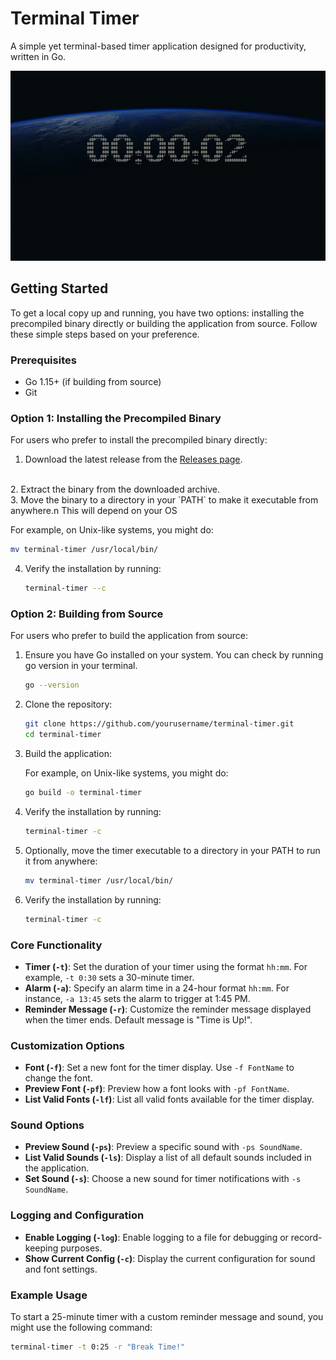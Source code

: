 # Terminal Timer

A simple yet terminal-based timer application designed for productivity, written in Go. 



<p align="center">
  <img src="example.gif" alt="Terminal Timer Usage">
</p>



## Getting Started

To get a local copy up and running, you have two options: installing the precompiled binary directly or building the application from source. Follow these simple steps based on your preference.

### Prerequisites

- Go 1.15+ (if building from source)
- Git

### Option 1: Installing the Precompiled Binary

For users who prefer to install the precompiled binary directly:

1. Download the latest release from the [Releases page](https://github.com/cameroncuttingedge/terminal_timer/releases).
<br />
2. Extract the binary from the downloaded archive.
    <br />
3. Move the binary to a directory in your `PATH` to make it executable from anywhere.n This will depend on your OS

   For example, on Unix-like systems, you might do:

   ```sh
   mv terminal-timer /usr/local/bin/
   ```
4. Verify the installation by running:

    ```sh
    terminal-timer --c    
    ```

### Option 2: Building from Source

For users who prefer to build the application from source:

1. Ensure you have Go installed on your system. You can check by running go version in your terminal.


   ```sh
   go --version
    ```

2. Clone the repository:

    ```sh
    git clone https://github.com/yourusername/terminal-timer.git
    cd terminal-timer
    ```

3. Build the application:

   For example, on Unix-like systems, you might do:

   ```sh
   go build -o terminal-timer
    ```
4. Verify the installation by running:

    ```sh
    terminal-timer -c    
    ```

5. Optionally, move the timer executable to a directory in your PATH to run it from anywhere:
   
   ```sh
   mv terminal-timer /usr/local/bin/
    ```

6. Verify the installation by running:

    ```sh
    terminal-timer -c    
    ```


### Core Functionality

- **Timer (`-t`)**: Set the duration of your timer using the format `hh:mm`. For example, `-t 0:30` sets a 30-minute timer.
- **Alarm (`-a`)**: Specify an alarm time in a 24-hour format `hh:mm`. For instance, `-a 13:45` sets the alarm to trigger at 1:45 PM.
- **Reminder Message (`-r`)**: Customize the reminder message displayed when the timer ends. Default message is "Time is Up!".

### Customization Options

- **Font (`-f`)**: Set a new font for the timer display. Use `-f FontName` to change the font.
- **Preview Font (`-pf`)**: Preview how a font looks with `-pf FontName`.
- **List Valid Fonts (`-lf`)**: List all valid fonts available for the timer display.

### Sound Options

- **Preview Sound (`-ps`)**: Preview a specific sound with `-ps SoundName`.
- **List Valid Sounds (`-ls`)**: Display a list of all default sounds included in the application.
- **Set Sound (`-s`)**: Choose a new sound for timer notifications with `-s SoundName`.

### Logging and Configuration

- **Enable Logging (`-log`)**: Enable logging to a file for debugging or record-keeping purposes.
- **Show Current Config (`-c`)**: Display the current configuration for sound and font settings.

### Example Usage

To start a 25-minute timer with a custom reminder message and sound, you might use the following command:

```sh
terminal-timer -t 0:25 -r "Break Time!" 
```